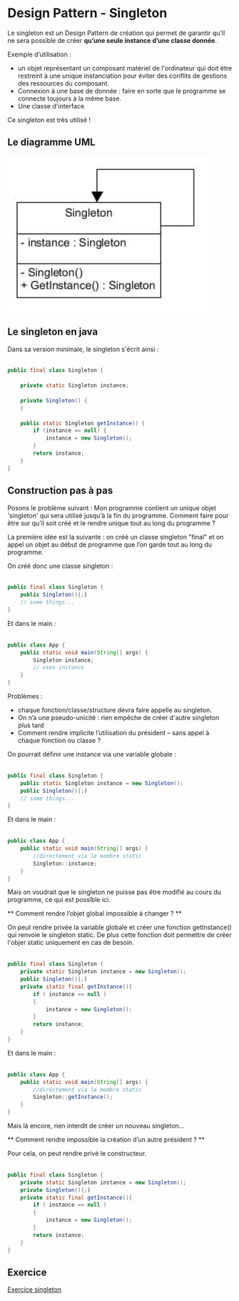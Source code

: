 # Design Pattern - Singleton

Le singleton est un Design Pattern de création qui permet de garantir qu’il ne sera possible de créer **qu’une seule instance d’une classe donnée**. 

Exemple d’utilisation : 
* un objet représentant un composant matériel de l'ordinateur qui doit être restreint à une unique instanciation pour éviter des conflits de gestions des ressources du composant.
* Connexion à une base de donnée : faire en sorte que le programme se connecte toujours à la même base.
* Une classe d'interface

Ce singleton est très utilisé ! 

## Le diagramme UML

![](./img/designPattern_singleton.png)

## Le singleton en java

Dans sa version minimale, le singleton s'écrit ainsi :

``` java

public final class Singleton {

    private static Singleton instance;

    private Singleton() {
    }

    public static Singleton getInstance() {
        if (instance == null) {
            instance = new Singleton();
        }
        return instance;
    }
}
``` 

## Construction pas à pas

Posons le problème suivant : Mon programme contient un unique objet 'singleton' qui sera utilisé jusqu’à la fin du programme. Comment faire pour être sur qu’il soit créé et le rendre unique tout au long du programme ?

La première idée est la suivante : on créé un classe singleton "final" et on appel un objet au début de programme que l’on garde tout au long du programme.

On créé donc une classe singleton :

``` java

public final class Singleton {
    public Singleton(){;)
    // some things...
}

```

Et dans le main :

``` java

public class App {
	public static void main(String[] args) {
        Singleton instance;
        // uses instance
    }
}

```
Problèmes :
* chaque fonction/classe/structure devra faire appelle au singleton.
* On n’a une pseudo-unicité : rien empêche de créer d'autre singleton plus tard
* Comment rendre implicite l’utilisation du président – sans appel à chaque fonction ou classe ?

On pourrait définir une instance via une variable globale :

``` java

public final class Singleton {
    public static Singleton instance = new Singleton();
    public Singleton(){;)
    // some things...
}

```
Et dans le main :

``` java

public class App {
	public static void main(String[] args) {
        //directement via le membre static
        Singleton::instance;
    }
}

```
Mais on voudrait que le singleton ne puisse pas être modifié au cours du programme, ce qui est possible ici.

** Comment rendre l’objet global impossible à changer ? **

On peut rendre privée la variable globale et créer une fonction getInstance() qui renvoie le singleton static. De plus cette fonction doit permettre de créer l'objer static uniquement en cas de besoin.


``` java

public final class Singleton {
    private static Singleton instance = new Singleton();
    public Singleton(){;)
    private static final getInstance(){
        if ( instance == null )
        {
            instance = new Singleton();
        }
        return instance;
    }
}

```
Et dans le main :

``` java

public class App {
	public static void main(String[] args) {
        //directement via le membre static
        Singleton::getInstance();
    }
}

```
Mais là encore, rien interdit de créer un nouveau singleton...

** Comment rendre impossible la création d’un autre président ? **

Pour cela, on peut rendre privé le constructeur.

``` java

public final class Singleton {
    private static Singleton instance = new Singleton();
    private Singleton(){;)
    private static final getInstance(){
        if ( instance == null )
        {
            instance = new Singleton();
        }
        return instance;
    }
}

```


## Exercice

[Exercice singleton](../Exercices/3.DesignPattern/singleton/README.md)
